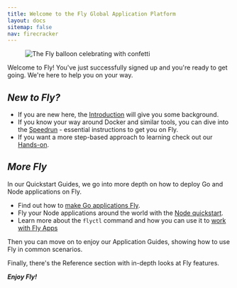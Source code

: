 ```yaml
---
title: Welcome to the Fly Global Application Platform
layout: docs
sitemap: false
nav: firecracker
---
```


<figure class="flex ai:center jc:center w:full r:lg bg:yellow-gradient p:4 mb:4">
  <img src="/public/images/celebrate.png" srcset="/public/images/celebrate@2x.png 2x" alt="The Fly balloon celebrating with confetti" class="w:11">
</figure>

Welcome to Fly! You've just successfully signed up and you're ready to get going. We're here to help you on your way.

## _New to Fly?_

* If you are new here, the [Introduction](/docs/introduction/) will give you some background. 
* If you know your way around Docker and similar tools, you can dive into the [Speedrun](/docs/speedrun/) - essential instructions to get you on Fly. 
* If you want a more step-based approach to learning check out our [Hands-on](/docs/hands-on/start/).

## _More Fly_

In our Quickstart Guides, we go into more depth on how to deploy Go and Node applications on Fly.

* Find out how to [make Go applications Fly](/docs/getting-started/golang/).
* Fly your Node applications around the world with the [Node quickstart](/docs/getting-started/node/).
* Learn more about the `flyctl` command and how you can use it to [work with Fly Apps](/docs/getting-started/working-with-fly-apps/)

Then you can move on to enjoy our Application Guides, showing how to use Fly in common scenarios.

Finally, there's the Reference section with in-depth looks at Fly features.

***Enjoy Fly!***


